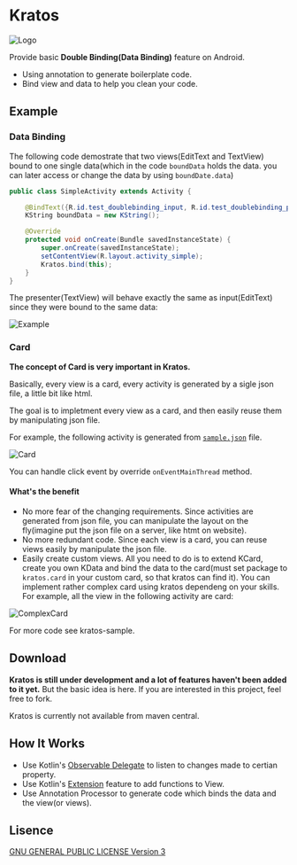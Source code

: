 Kratos
=============

![Logo](images/logo.jpg)

Provide basic __Double Binding(Data Binding)__ feature on Android.

* Using annotation to generate boilerplate code.
* Bind view and data to help you clean your code.


 Example
----------------

### Data Binding

The following code demostrate that two views(EditText and TextView) bound to one single data(which in the code `boundData` holds the data. you can later access or change the data by using `boundDate.data`)

```java
public class SimpleActivity extends Activity {

    @BindText({R.id.test_doublebinding_input, R.id.test_doublebinding_presenter})
    KString boundData = new KString();

    @Override
    protected void onCreate(Bundle savedInstanceState) {
        super.onCreate(savedInstanceState);
        setContentView(R.layout.activity_simple);
        Kratos.bind(this);
    }
}
```
The presenter(TextView) will behave exactly the same as input(EditText) since they were bound to the same data:

![Example](images/example.gif)

### Card

__The concept of Card is very important in Kratos.__

Basically, every view is a card, every activity is generated by a sigle json file, a little bit like html. 

The goal is to impletment every view as a card,
and then easily reuse them by manipulating json file.

For example, the following activity is generated from [`sample.json`][4] file. 

![Card](images/card.gif)

You can handle click event by override `onEventMainThread` method.

#### What's the benefit

* No more fear of the changing requirements. Since activities are generated from json file, you can manipulate the layout on the fly(imagine put the json file on a server, like htmt on website).
* No more redundant code. Since each view is a card, you can reuse views easily by manipulate the json file.
* Easily create custom views. All you need to do is to extend KCard, create you own KData and bind the data to the card(must set package to `kratos.card` in your custom card, so that kratos can find it). You can implement rather complex card using kratos dependeng on your skills. For example, all the view in the following activity are card: 

![ComplexCard](images/complexcard.png)

For more code see kratos-sample.

Download
-----------------
__Kratos is still under development and a lot of features haven't been added to it yet.__ But the basic idea is here. If you are interested in this project, feel free to fork.

Kratos is currently not available from maven central. 

How It Works
----------------
* Use Kotlin's [Observable Delegate][1] to listen to changes made to certian property.
* Use Kotlin's [Extension][2] feature to add functions to View.
* Use Annotation Processor to generate code which binds the data and the view(or views).


Lisence
----------------
[GNU GENERAL PUBLIC LICENSE Version 3][3]

[1]: https://kotlinlang.org/docs/reference/delegated-properties.html#observable
[2]: https://kotlinlang.org/docs/reference/extensions.html
[3]: http://www.gnu.org/licenses/gpl-3.0.en.html
[4]: https://github.com/ACEMerlin/Kratos/blob/feature/card/kratos-sample/src/main/res/raw/sample.json